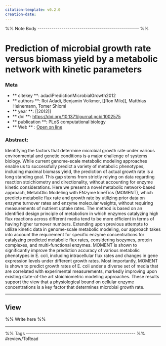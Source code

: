 ```yaml
---
citation-template: v0.2.0
creation-date: 
---
```


%% Note Body --------------------------------------------------- %%
# Prediction of microbial growth rate versus biomass yield by a metabolic network with kinetic parameters

### Meta
- ** citekey **: adadiPredictionMicrobialGrowth2012
- ** authors **: Roi Adadi, Benjamin Volkmer, [[Ron Milo]], Matthias Heinemann, Tomer Shlomi
- ** year **: [[2012]]
- ** doi **: https://doi.org/10.1371/journal.pcbi.1002575
- ** publication **: PLoS computational biology
- ** Web ** : [Open on line]()


### Abstract:
Identifying the factors that determine microbial growth rate under various environmental and genetic conditions is a major challenge of systems biology. While current genome-scale metabolic modeling approaches enable us to successfully predict a variety of metabolic phenotypes, including maximal biomass yield, the prediction of actual growth rate is a long standing goal. This gap stems from strictly relying on data regarding reaction stoichiometry and directionality, without accounting for enzyme kinetic considerations. Here we present a novel metabolic network-based approach, MetabOlic Modeling with ENzyme kineTics (MOMENT), which predicts metabolic flux rate and growth rate by utilizing prior data on enzyme turnover rates and enzyme molecular weights, without requiring measurements of nutrient uptake rates. The method is based on an identified design principle of metabolism in which enzymes catalyzing high flux reactions across different media tend to be more efficient in terms of having higher turnover numbers. Extending upon previous attempts to utilize kinetic data in genome-scale metabolic modeling, our approach takes into account the requirement for specific enzyme concentrations for catalyzing predicted metabolic flux rates, considering isozymes, protein complexes, and multi-functional enzymes. MOMENT is shown to significantly improve the prediction accuracy of various metabolic phenotypes in E. coli, including intracellular flux rates and changes in gene expression levels under different growth rates. Most importantly, MOMENT is shown to predict growth rates of E. coli under a diverse set of media that are correlated with experimental measurements, markedly improving upon existing state-of-the art stoichiometric modeling approaches. These results support the view that a physiological bound on cellular enzyme concentrations is a key factor that determines microbial growth rate.

___

## View

%% Write here %%





___
%% Tags  ------------------------------------------------------- %%
#review/ToRead
